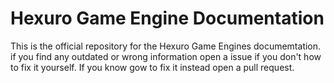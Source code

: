 # Hexuro Game Engine Documentation
This is the official repository for the Hexuro Game Engines documemtation. if you find any outdated or wrong information open a issue if you don't how to fix it yourself. If you know gow to fix it instead open a pull request.
